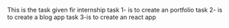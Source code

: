 This is the task given fir internship
task 1- is to create an portfolio
task 2- is to create a blog app
task 3-is to create an react app 
